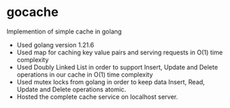 # gocache

Implemention of simple cache in golang
- Used golang version 1.21.6
- Used map for caching key value pairs and serving requests in O(1) time complexity
- Used Doubly Linked List in order to support Insert, Update and Delete operations in our cache in O(1) time complexity
- Used mutex locks from golang in order to keep data Insert, Read, Update and Delete operations atomic.
- Hosted the complete cache service on localhost server.
